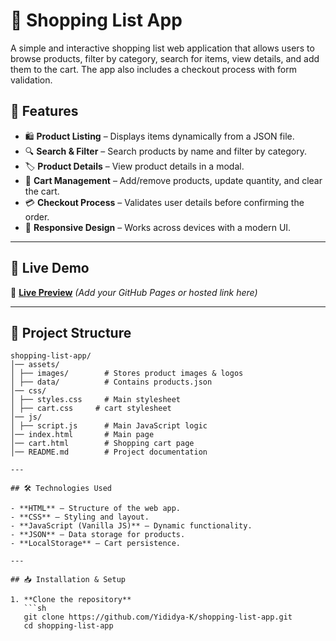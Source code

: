 # 🛒 Shopping List App

A simple and interactive shopping list web application that allows users to browse products, filter by category, search for items, view details, and add them to the cart. The app also includes a checkout process with form validation.

## 📌 Features

- 🛍️ **Product Listing** – Displays items dynamically from a JSON file.
- 🔍 **Search & Filter** – Search products by name and filter by category.
- 🏷️ **Product Details** – View product details in a modal.
- 🛒 **Cart Management** – Add/remove products, update quantity, and clear the cart.
- 💳 **Checkout Process** – Validates user details before confirming the order.
- 🎨 **Responsive Design** – Works across devices with a modern UI.

---

## 🚀 Live Demo

🔗 [**Live Preview**](#) _(Add your GitHub Pages or hosted link here)_

---

## 📂 Project Structure


```plaintext
shopping-list-app/
│── assets/
│ ├── images/        # Stores product images & logos
│ ├── data/          # Contains products.json
│── css/
│ ├── styles.css     # Main stylesheet
│ ├── cart.css     # cart stylesheet
│── js/
│ ├── script.js      # Main JavaScript logic
│── index.html       # Main page
│── cart.html        # Shopping cart page
│── README.md        # Project documentation

---

## 🛠️ Technologies Used

- **HTML** – Structure of the web app.
- **CSS** – Styling and layout.
- **JavaScript (Vanilla JS)** – Dynamic functionality.
- **JSON** – Data storage for products.
- **LocalStorage** – Cart persistence.

---

## 📥 Installation & Setup

1. **Clone the repository**  
   ```sh
   git clone https://github.com/Yididya-K/shopping-list-app.git
   cd shopping-list-app
